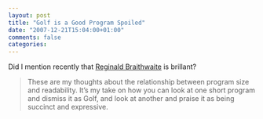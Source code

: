 ```yaml
---
layout: post
title: "Golf is a Good Program Spoiled"
date: "2007-12-21T15:04:00+01:00"
comments: false
categories: 
---
```


<p>Did I mention recently that <a href="http://weblog.raganwald.com/2007/12/golf-is-good-program-spoiled.html">Reginald Braithwaite</a> is brillant?</p>

<blockquote>
<p>These are my thoughts about the relationship between program size and readability. It’s my take on how you can look at one short program and dismiss it as Golf, and look at another and praise it as being succinct and expressive.</p>
</blockquote>


